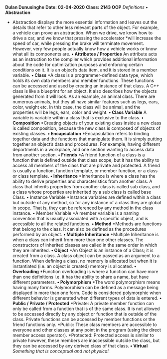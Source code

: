 **Dulan Dunusinghe**
**Date: 02-04-2020**
**Class: 2143 OOP**
 *Definitions*
**• Abstraction**
* Abstraction displays the more essential information and leaves out the details that refer to other less relevant parts of the object. For example, a vehicle can prove an abstraction. When we drive, we know how to drive a car, and we know that pressing the accelerator *will increase the speed of car, while pressing the brake will terminate movement. However, very few people actually know how a vehicle works or know what all its components are.
**• Attributes / Properties**
An attribute acts as an instruction to the compiler which provides additional information about the code for optimization purposes and enforcing certain conditions on it. It is an object’s data item, and it is stored in a member variable.
**• Class**
*A class is a programmer-defined data type, which holds its own data members and member functions. These functions can be accessed and used by creating an instance of that class. A C++ class is like a blueprint for an object. It also describes how the objects generated from it will look. As an example, an animal class. There are numerous animals, but they all have similar features such as legs, ears, color, weight etc. In this case, the class will be animal, and the properties will be legs, ears, color and weight.
**• Class Variable**
A variable is variable within a class that is exclusive to the class.
**• Composition**
*Creating objects of your existing class inside a new class is called composition, because the new class is composed of objects of existing classes.
**• Encapsulation**
*Encapsulation refers to binding together data and the functions that manipulate them. It is simply putting together an object’s data and procedures. For example, having different departments in a workplace, and one section wanting to access data from another section.
**• Friends**
*A friend function of a class is a function that is defined outside that class scope, but it has the ability to access all members of the class that are private and protected. A friend is usually a function, function template, or member function, or a class or class template.
**• Inheritance**
*Inheritance is where a class has the ability to derive properties and characteristics from another class. A class that inherits properties from another class is called sub class, and a class whose properties are inherited by a sub class is called base Class.
• Instance Variable
*Instance variables are defined within a class but outside of any method, so for any instance of a class they are global in scope. That is, they can be referenced by any method in the class instance.
• Member Variable
*A member variable is a naming convention that is usually associated with a specific object, and is accessible to all the related functions.
**• Method**
*Methods are functions that belong to the class. It can also be defined as the procedures performed by an object.
**• Multiple Inheritance**
*Multiple Inheritance is when a class can inherit from more than one other classes. The constructors of inherited classes are called in the same order in which they are inherited.
**• Object**
*An Object is an instance of a Class; it is created from a class. A class object can be passed as an argument to a function. When defining a class, no memory is allocated but when it is instantiated (i.e. an object is created) memory is allocated.
**• Overloading**
*Function overloading is where a function can have more than one definitions i.e. it has the ability to share a name, but have different parameters.
**• Polymorphism**
*The word polymorphism means having many forms. Polymorphism can be defined as a message being displayed in more than one form. Code is considered polymorphic when different behavior is generated when different types of data is entered.
**• Public / Private / Protected**
*Private: A private member function can only be called from a function that is of the same class. It is not allowed to be accessed directly by any object or function that is outside of the class. Private functions can be accessed by member functions or the friend functions only.
*Public: These class members are accessible to everyone and other classes at any point in the program (using the direct member access operator).
*Protected: Protected access is similar to private however, these members are inaccessible outside the class, but they can be accessed by any derived class of that class.
**• Virtual**
*Something that is conceptual and not physical.*

